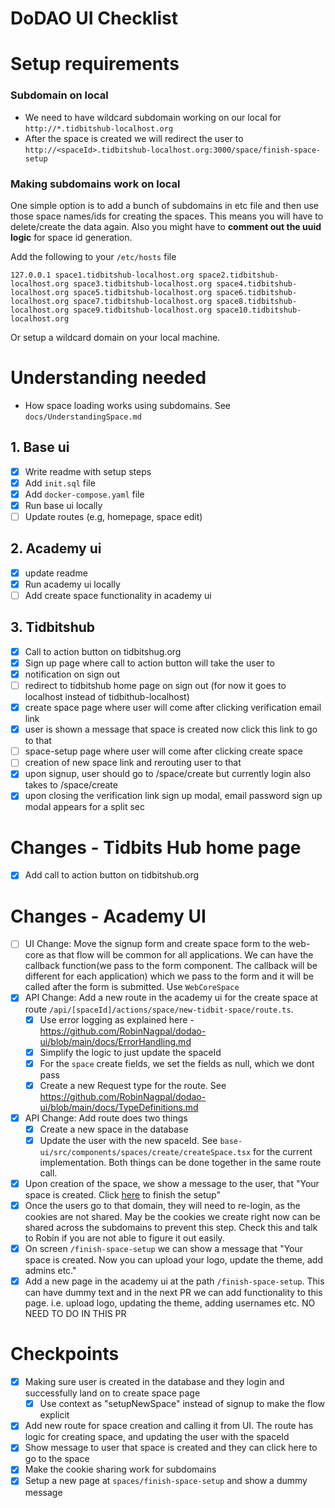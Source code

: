 # DoDAO UI Checklist

# Setup requirements

### Subdomain on local

- We need to have wildcard subdomain working on our local for `http://*.tidbitshub-localhost.org`
- After the space is created we will redirect the user to `http://<spaceId>.tidbitshub-localhost.org:3000/space/finish-space-setup`

### Making subdomains work on local

One simple option is to add a bunch of subdomains in etc file and then use those space names/ids for creating the spaces.
This means you will have to delete/create the data again. Also you might have to **comment out the uuid logic** for space id generation.

Add the following to your `/etc/hosts` file

```
127.0.0.1 space1.tidbitshub-localhost.org space2.tidbitshub-localhost.org space3.tidbitshub-localhost.org space4.tidbitshub-localhost.org space5.tidbitshub-localhost.org space6.tidbitshub-localhost.org space7.tidbitshub-localhost.org space8.tidbitshub-localhost.org space9.tidbitshub-localhost.org space10.tidbitshub-localhost.org
```

Or setup a wildcard domain on your local machine.

# Understanding needed

- How space loading works using subdomains. See `docs/UnderstandingSpace.md`

## 1. Base ui

- [x] Write readme with setup steps
- [x] Add `init.sql` file
- [x] Add `docker-compose.yaml` file
- [x] Run base ui locally
- [ ] Update routes (e.g, homepage, space edit)

## 2. Academy ui

- [x] update readme
- [x] Run academy ui locally
- [ ] Add create space functionality in academy ui

## 3. Tidbitshub

- [x] Call to action button on tidbitshug.org
- [x] Sign up page where call to action button will take the user to
- [x] notification on sign out
- [ ] redirect to tidbitshub home page on sign out (for now it goes to localhost instead of tidbithub-localhost)
- [x] create space page where user will come after clicking verification email link
- [x] user is shown a message that space is created now click this link to go to that
- [ ] space-setup page where user will come after clicking create space
- [ ] creation of new space link and rerouting user to that
- [x] upon signup, user should go to /space/create but currently login also takes to /space/create
- [x] upon closing the verification link sign up modal, email password sign up modal appears for a split sec

# Changes - Tidbits Hub home page

- [x] Add call to action button on tidbitshub.org

# Changes - Academy UI
- [ ] UI Change: Move the signup form and create space form to the web-core as that flow will be common for all applications.
      We can have the callback function(we pass to the form component. The callback will be different for each application)
      which we pass to the form and it will be called after the form is submitted. Use `WebCoreSpace`
- [x] API Change: Add a new route in the academy ui for the create space at route `/api/[spaceId]/actions/space/new-tidbit-space/route.ts`.
  - [x] Use error logging as explained here - https://github.com/RobinNagpal/dodao-ui/blob/main/docs/ErrorHandling.md
  - [x] Simplify the logic to just update the spaceId
  - [x] For the `space` create fields, we set the fields as null, which we dont pass
  - [x] Create a new Request type for the route. See https://github.com/RobinNagpal/dodao-ui/blob/main/docs/TypeDefinitions.md
- [x] API Change: Add route does two things
  - [x] Create a new space in the database
  - [x] Update the user with the new spaceId. See `base-ui/src/components/spaces/create/createSpace.tsx` for the
        current implementation. Both things can be done together in the same route call.

- [x] Upon creation of the space, we show a message to the user, that "Your space is created. Click [here](http://<spaceId>.tidbitshub-localhost.org:3000/spaces/finish-space-setup) to finish the setup"
- [x] Once the users go to that domain, they will need to re-login, as the cookies are not shared. May be the cookies we create right now can be shared across the subdomains to prevent this
      step. Check this and talk to Robin if you are not able to figure it out easily.
- [x] On screen `/finish-space-setup` we can show a message that "Your space is created. Now you can upload your logo, update the theme, add admins etc."
- [x] Add a new page in the academy ui at the path `/finish-space-setup`. This can have dummy text and in the next PR we
      can add functionality to this page. i.e. upload logo, updating the theme, adding usernames etc. NO NEED TO DO IN THIS PR

# Checkpoints

- [x] Making sure user is created in the database and they login and successfully land on to create space page
  - [x] Use context as "setupNewSpace" instead of signup to make the flow explicit
- [x] Add new route for space creation and calling it from UI. The route has logic for creating space, and updating the user with the spaceId
- [x] Show message to user that space is created and they can click here to go to the space
- [x] Make the cookie sharing work for subdomains
- [x] Setup a new page at `spaces/finish-space-setup` and show a dummy message
